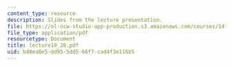 ```yaml
---
content_type: resource
description: Slides from the lecture presentation.
file: https://ol-ocw-studio-app-production.s3.amazonaws.com/courses/14-02-principles-of-macroeconomics-fall-2004/b48ea0e5dd955dd566f7cad4f3e116b5_lecture19_20.pdf
file_type: application/pdf
resourcetype: Document
title: lecture19_20.pdf
uid: b48ea0e5-dd95-5dd5-66f7-cad4f3e116b5
---
```


